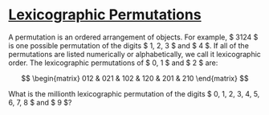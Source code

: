 # [Lexicographic Permutations](https://projecteuler.net/problem=24)

A permutation is an ordered arrangement of objects.
For example, $ 3124 $ is one possible permutation of the digits $ 1, 2, 3 $ and $ 4 $.
If all of the permutations are listed numerically or alphabetically,
we call it lexicographic order. The lexicographic permutations of $ 0, 1 $ and $ 2 $ are:

$$
\begin{matrix}
012 & 021 & 102 & 120 & 201 & 210
\end{matrix}
$$

What is the millionth lexicographic permutation of the digits $ 0, 1, 2, 3, 4, 5, 6, 7, 8 $ and $ 9 $?
